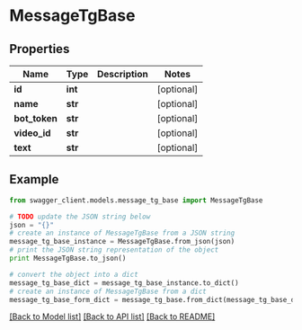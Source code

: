 # MessageTgBase


## Properties

Name | Type | Description | Notes
------------ | ------------- | ------------- | -------------
**id** | **int** |  | [optional] 
**name** | **str** |  | [optional] 
**bot_token** | **str** |  | [optional] 
**video_id** | **str** |  | [optional] 
**text** | **str** |  | [optional] 

## Example

```python
from swagger_client.models.message_tg_base import MessageTgBase

# TODO update the JSON string below
json = "{}"
# create an instance of MessageTgBase from a JSON string
message_tg_base_instance = MessageTgBase.from_json(json)
# print the JSON string representation of the object
print MessageTgBase.to_json()

# convert the object into a dict
message_tg_base_dict = message_tg_base_instance.to_dict()
# create an instance of MessageTgBase from a dict
message_tg_base_form_dict = message_tg_base.from_dict(message_tg_base_dict)
```
[[Back to Model list]](../README.md#documentation-for-models) [[Back to API list]](../README.md#documentation-for-api-endpoints) [[Back to README]](../README.md)


